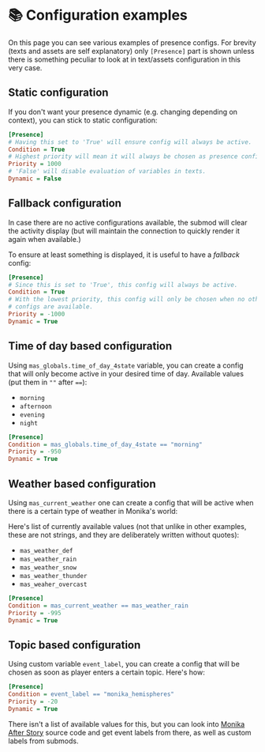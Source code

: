 # 📚 Configuration examples

On this page you can see various examples of presence configs. For brevity
(texts and assets are self explanatory) only `[Presence]` part is shown unless
there is something peculiar to look at in text/assets configuration in this very
case.

## Static configuration

If you don't want your presence dynamic (e.g. changing depending on context),
you can stick to static configuration:

```ini
[Presence]
# Having this set to 'True' will ensure config will always be active.
Condition = True
# Highest priority will mean it will always be chosen as presence config.
Priority = 1000
# 'False' will disable evaluation of variables in texts.
Dynamic = False
```

## Fallback configuration

In case there are no active configurations available, the submod will clear the
activity display (but will maintain the connection to quickly render it again
when available.)

To ensure at least something is displayed, it is useful to have a *fallback*
config:

```ini
[Presence]
# Since this is set to 'True', this config will always be active.
Condition = True
# With the lowest priority, this config will only be chosen when no other
# configs are available.
Priority = -1000
Dynamic = True
```

## Time of day based configuration

Using `mas_globals.time_of_day_4state` variable, you can create a config that
will only become active in your desired time of day. Available values (put
them in `""` after `==`):
* `morning`
* `afternoon`
* `evening`
* `night`

```ini
[Presence]
Condition = mas_globals.time_of_day_4state == "morning"
Priority = -950
Dynamic = True
```

## Weather based configuration

Using `mas_current_weather` one can create a config that will be active when
there is a certain type of weather in Monika's world:

Here's list of currently available values (not that unlike in other examples,
these are not strings, and they are deliberately written without quotes):
* `mas_weather_def`
* `mas_weather_rain`
* `mas_weather_snow`
* `mas_weather_thunder`
* `mas_weaher_overcast`

```ini
[Presence]
Condition = mas_current_weather == mas_weather_rain
Priority = -995
Dynamic = True
```

## Topic based configuration

Using custom variable `event_label`, you can create a config that will be chosen
as soon as player enters a certain topic. Here's how:

```ini
[Presence]
Condition = event_label == "monika_hemispheres"
Priority = -20
Dynamic = True
```

There isn't a list of available values for this, but you can look into [Monika
After Story](https://github.com/Monika-After-Story/MonikaModDev/blob/master/Monika%20After%20Story/game/script-topics.rpy#L868)
source code and get event labels from there, as well as custom labels from
submods.